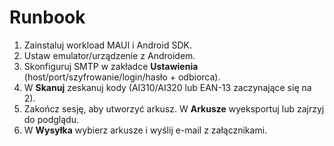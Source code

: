 # Runbook

1. Zainstaluj workload MAUI i Android SDK.
2. Ustaw emulator/urządzenie z Androidem.
3. Skonfiguruj SMTP w zakładce **Ustawienia** (host/port/szyfrowanie/login/hasło + odbiorca).
4. W **Skanuj** zeskanuj kody (AI310/AI320 lub EAN-13 zaczynające się na 2).
5. Zakończ sesję, aby utworzyć arkusz. W **Arkusze** wyeksportuj lub zajrzyj do podglądu.
6. W **Wysyłka** wybierz arkusze i wyślij e-mail z załącznikami.
